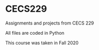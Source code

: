 # CECS229
Assignments and projects from CECS 229 

All files are coded in Python

This course was taken in Fall 2020
